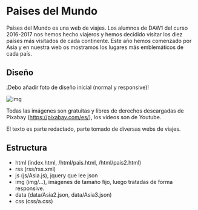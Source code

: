 # Paises del Mundo

Países del Mundo es una web de viajes. Los alumnos de DAW1 del curso 2016-2017 nos hemos hecho viajeros y hemos decidido visitar los diez países más visitados de cada continente. Este año hemos comenzado por Asia y en nuestra web os mostramos los lugares más emblemáticos de cada país.

## Diseño

¡Debo añadir foto de diseño inicial (normal y responsive)!

![img](/img/diseny/)

Todas las imágenes son gratuitas y libres de derechos descargadas de Pixabay (https://pixabay.com/es/), los vídeos son de Youtube.

El texto es parte redactado, parte tomado de diversas webs de viajes.

## Estructura

* html (index.html, /html/pais.html, /html/pais2.html)
* rss (rss/rss.xml)
* js (js/Asia.js), jquery que lee json
* img (img/...), imágenes de tamaño fijo, luego tratadas de forma responsive.
* data (data/Asia2.json, data/Asia3.json)
* css (css/a.css)

## 

